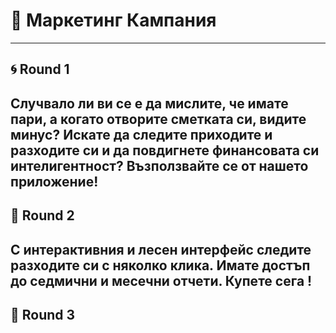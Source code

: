 # 📣 Маркетинг Кампания
---

## 🌀 Round 1
Случвало ли ви се е да мислите, че имате пари, а когато отворите сметката си, видите минус? Искате да следите приходите и разходите си и да повдигнете финансовата си интелигентност? Възползвайте се от нашето приложение!
---
## 🌟 Round 2
С интерактивния и лесен интерфейс следите разходите си с няколко клика. Имате достъп до седмични и месечни отчети. Купете сега !
---
## 🚀 Round 3
<!-- Добавете вашите 3 изречения тук -->
